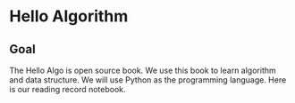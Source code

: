 # Hello Algorithm

## Goal

The Hello Algo is open source book. We use this book to learn algorithm and data structure. We will use Python as the programming language. Here is our reading record notebook.
